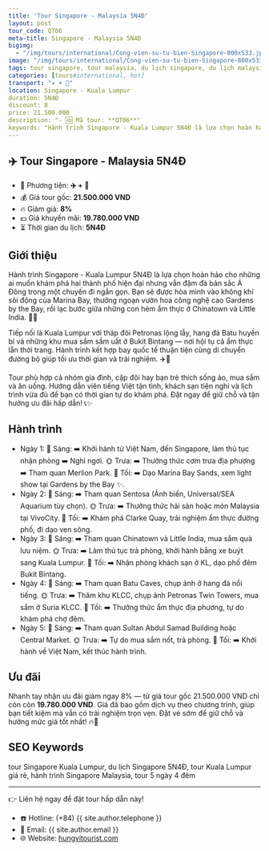 ```yaml
---
title: 'Tour Singapore - Malaysia 5N4Đ'
layout: post
tour_code: QT06
meta-title: Singapore - Malaysia 5N4Đ
bigimg:
  - "/img/tours/international/Cong-vien-su-tu-bien-Singapore-800x533.jpg"
image: "/img/tours/international/Cong-vien-su-tu-bien-Singapore-800x533.jpg"
tags: tour singapore, tour malaysia, du lịch singapore, du lịch malaysia, tour quốc tế, đông nam á
categories: [tours#international, hot]
transport: "✈️ + 🚌"
location: Singapore - Kuala Lumpur
duration: 5N4Đ
discount: 8
price: 21.500.000
description: "- 🆔 Mã tour: **QT06**"
keywords: "Hành trình Singapore - Kuala Lumpur 5N4Đ là lựa chọn hoàn hảo cho những ai muốn khám phá hai thành phố hiện đại nhưng vẫn đậm đà bản sắc Á Đông trong một chuyến đi ngắn gọn. Bạn sẽ được hòa mình vào không khí sôi động của Marina Bay, thưởng ngoạn vườn hoa công nghệ cao Gardens by the Bay, rồi lạc bước giữa những con hẻm ẩm thực ở Chinatown và Little India. 🌺🍜"
---
```


## ✈️ Tour Singapore - Malaysia 5N4Đ

- 🚗 Phương tiện: **✈️ + 🚌**
- 💰 Giá tour gốc: **21.500.000 VND**
- 🔥 Giảm giá: **8%**
- 💵 Giá khuyến mãi: **19.780.000 VND**
- ⏳ Thời gian du lịch: **5N4Đ**

## Giới thiệu
Hành trình Singapore - Kuala Lumpur 5N4Đ là lựa chọn hoàn hảo cho những ai muốn khám phá hai thành phố hiện đại nhưng vẫn đậm đà bản sắc Á Đông trong một chuyến đi ngắn gọn. Bạn sẽ được hòa mình vào không khí sôi động của Marina Bay, thưởng ngoạn vườn hoa công nghệ cao Gardens by the Bay, rồi lạc bước giữa những con hẻm ẩm thực ở Chinatown và Little India. 🌺🍜

Tiếp nối là Kuala Lumpur với tháp đôi Petronas lộng lẫy, hang đá Batu huyền bí và những khu mua sắm sầm uất ở Bukit Bintang — nơi hội tụ cả ẩm thực lẫn thời trang. Hành trình kết hợp bay quốc tế thuận tiện cùng di chuyển đường bộ giúp tối ưu thời gian và trải nghiệm. ✈️🚌

Tour phù hợp cả nhóm gia đình, cặp đôi hay bạn trẻ thích sống ảo, mua sắm và ăn uống. Hướng dẫn viên tiếng Việt tận tình, khách sạn tiện nghi và lịch trình vừa đủ để bạn có thời gian tự do khám phá. Đặt ngay để giữ chỗ và tận hưởng ưu đãi hấp dẫn! 📞✨

## Hành trình
- Ngày 1:
  🌅 Sáng: ➡️ Khởi hành từ Việt Nam, đến Singapore, làm thủ tục nhận phòng ➡️ Nghỉ ngơi.
  🌞 Trưa: ➡️ Thưởng thức cơm trưa địa phương ➡️ Tham quan Merlion Park.
  🌙 Tối: ➡️ Dạo Marina Bay Sands, xem light show tại Gardens by the Bay ✨.
- Ngày 2:
  🌅 Sáng: ➡️ Tham quan Sentosa (Ảnh biển, Universal/SEA Aquarium tùy chọn).
  🌞 Trưa: ➡️ Thưởng thức hải sản hoặc món Malaysia tại VivoCity.
  🌙 Tối: ➡️ Khám phá Clarke Quay, trải nghiệm ẩm thực đường phố, đi dạo ven sông.
- Ngày 3:
  🌅 Sáng: ➡️ Tham quan Chinatown và Little India, mua sắm quà lưu niệm.
  🌞 Trưa: ➡️ Làm thủ tục trả phòng, khởi hành bằng xe buýt sang Kuala Lumpur.
  🌙 Tối: ➡️ Nhận phòng khách sạn ở KL, dạo phố đêm Bukit Bintang.
- Ngày 4:
  🌅 Sáng: ➡️ Tham quan Batu Caves, chụp ảnh ở hang đá nổi tiếng.
  🌞 Trưa: ➡️ Thăm khu KLCC, chụp ảnh Petronas Twin Towers, mua sắm ở Suria KLCC.
  🌙 Tối: ➡️ Thưởng thức ẩm thực địa phương, tự do khám phá chợ đêm.
- Ngày 5:
  🌅 Sáng: ➡️ Tham quan Sultan Abdul Samad Building hoặc Central Market.
  🌞 Trưa: ➡️ Tự do mua sắm nốt, trả phòng.
  🌙 Tối: ➡️ Khởi hành về Việt Nam, kết thúc hành trình.

## Ưu đãi
Nhanh tay nhận ưu đãi giảm ngay 8% — từ giá tour gốc 21.500.000 VND chỉ còn còn **19.780.000 VND**. Giá đã bao gồm dịch vụ theo chương trình, giúp bạn tiết kiệm mà vẫn có trải nghiệm trọn vẹn. Đặt vé sớm để giữ chỗ và hưởng mức giá tốt nhất! 🔥💸

## SEO Keywords
tour Singapore Kuala Lumpur, du lịch Singapore 5N4Đ, tour Kuala Lumpur giá rẻ, hành trình Singapore Malaysia, tour 5 ngày 4 đêm

---

👉 Liên hệ ngay để đặt tour hấp dẫn này!

- ☎️ Hotline: (+84) {{ site.author.telephone }}
- 📧 Email: {{ site.author.email }}
- 🌐 Website: [hungvitourist.com](https://hungvitourist.com)

